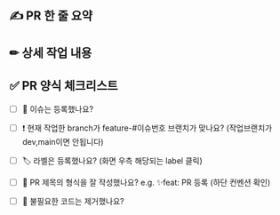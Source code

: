 ## ✍️ PR 한 줄 요약


## ✏ 상세 작업 내용
<!-- 리스트형식으로 적어주세요 -->


## ✅ PR 양식 체크리스트
 - [ ] 💭 이슈는 등록했나요?
 - [ ] ❗ 현재 작업한 branch가 feature-#이슈번호 브랜치가 맞나요? (작업브랜치가 dev,main이면 안됩니다)
 - [ ] 🏷️ 라벨은 등록했나요? (화면 우측 해당되는 label 클릭)
 - [ ] 🔀 PR 제목의 형식을 잘 작성했나요? e.g. ✨feat: PR 등록 (하단 컨벤션 확인)
 - [ ] 🧹 불필요한 코드는 제거했나요?




<!-- PR 제목 컨벤션 접두어 알람 -->
<!--
| 태그 (Tag)                  | 제목 (Subject)                                                                             |
| --------------------------- | ------------------------------------------------------------------------------------------ |
| ✨feat:         | 기능 추가, 삭제, 변경                                                                     |
| 🐛fix:          | 버그, 오류 수정                                                                           |
| 📝docs:         | readme.md, json 파일 등 수정, 라이브러리 설치 (문서 관련, 코드 수정 없음)                    |
| 💄style:        | CSS 등 사용자 UI 디자인 변경, 코드 formatting, 세미콜론 누락, 코드 자체의 변경이 없는 경우    |
| ✅test:         | 테스트 코드, 리팩토링 테스트 코드 추가                                                     |
| 📦️chore:        | 패키지 매니저 수정, 그 외 기타 수정 ex) .gitignore                                         |
| 🚚rename:       | 파일 또는 폴더 명을 수정하거나 옮기는 작업만인 경우                                         |
| 💡comment:       | 필요한 주석 추가 및 변경                                                                 |
| 🔥remove:        | 파일을 삭제하는 작업만 수행한 경우                                                        |
| 👽️change:        | API 변경의 경우                                                                         |
| 🚑`hotfix:      | 급하게 치명적인 버그를 고쳐야 하는 경우                                                    |
| ♻️refactor:     | 코드 리팩토링                                                                            |
| 🌱add:          | 파일 추가                                                                               |
-->
